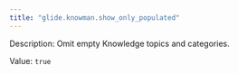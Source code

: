 ```yaml
---
title: "glide.knowman.show_only_populated"
---
```


Description: Omit empty Knowledge topics and categories.

Value: `true`